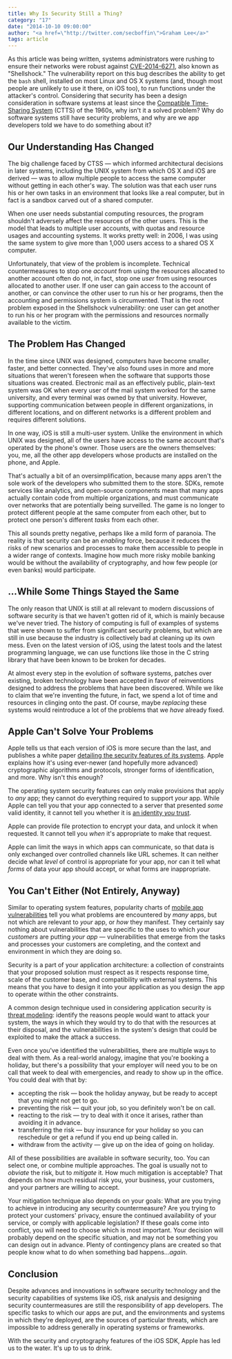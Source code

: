 ```yaml
---
title: Why Is Security Still a Thing?
category: "17"
date: "2014-10-10 09:00:00"
author: "<a href=\"http://twitter.com/secboffin\">Graham Lee</a>"
tags: article
---
```



As this article was being written, systems administrators were rushing to ensure their networks were robust against [CVE-2014-6271](http://web.nvd.nist.gov/view/vuln/detail?vulnId=CVE-2014-6271), also known as "Shellshock." The vulnerability report on this bug describes the ability to get the `bash` shell, installed on most Linux and OS X systems (and, though most people are unlikely to use it there, on iOS too), to run functions under the attacker's control. Considering that security has been a design consideration in software systems at least since the [Compatible Time-Sharing System](http://publications.csail.mit.edu/lcs/pubs/pdf/MIT-LCS-TR-016.pdf) (CTTS) of the 1960s, why isn't it a solved problem? Why do software systems still have security problems, and why are we app developers told we have to do something about it?

## Our Understanding Has Changed

The big challenge faced by CTSS — which informed architectural decisions in later systems, including the UNIX system from which OS X and iOS are derived — was to allow multiple people to access the same computer without getting in each other's way. The solution was that each user runs his or her own tasks in an environment that looks like a real computer, but in fact is a sandbox carved out of a shared computer.

When one user needs substantial computing resources, the program shouldn't adversely affect the resources of the other users. This is the model that leads to multiple user accounts, with quotas and resource usages and accounting systems. It works pretty well: in 2006, I was using the same system to give more than 1,000 users access to a shared OS X computer.

Unfortunately, that view of the problem is incomplete. Technical countermeasures to stop one _account_ from using the resources allocated to another account often do not, in fact, stop one _user_ from using resources allocated to another user. If one user can gain access to the account of another, or can convince the other user to run his or her programs, then the accounting and permissions system is circumvented. That is the root problem exposed in the Shellshock vulnerability: one user can get another to run his or her program with the permissions and resources normally available to the victim.

## The Problem Has Changed

In the time since UNIX was designed, computers have become smaller, faster, and better connected. They've also found uses in more and more situations that weren't foreseen when the software that supports those situations was created. Electronic mail as an effectively public, plain-text system was OK when every user of the mail system worked for the same university, and every terminal was owned by that university. However, supporting communication between people in different organizations, in different locations, and on different networks is a different problem and requires different solutions.

In one way, iOS is still a multi-user system. Unlike the environment in which UNIX was designed, all of the users have access to the same account that's operated by the phone's owner. Those users are the owners themselves: you, me, all the other app developers whose products are installed on the phone, and Apple.

That's actually a bit of an oversimplification, because many apps aren't the sole work of the developers who submitted them to the store. SDKs, remote services like analytics, and open-source components mean that many apps actually contain code from multiple organizations, and must communicate over networks that are potentially being surveilled. The game is no longer to protect different people at the same computer from each other, but to protect one person's different _tasks_ from each other.

This all sounds pretty negative, perhaps like a mild form of paranoia. The reality is that security can be an _enabling_ force, because it reduces the risks of new scenarios and processes to make them accessible to people in a wider range of contexts. Imagine how much more risky mobile banking would be without the availability of cryptography, and how few people (or even banks) would participate.

## …While Some Things Stayed the Same

The only reason that UNIX is still at all relevant to modern discussions of software security is that we haven't gotten rid of it, which is mainly because we've never tried. The history of computing is full of examples of systems that were shown to suffer from significant security problems, but which are still in use because the industry is collectively bad at cleaning up its own mess. Even on the latest version of iOS, using the latest tools and the latest programming language, we can use functions like those in the C string library that have been known to be broken for decades.

At almost every step in the evolution of software systems, patches over existing, broken technology have been accepted in favor of reinventions designed to address the problems that have been discovered. While we like to claim that we're inventing the future, in fact, we spend a lot of time and resources in clinging onto the past. Of course, maybe _replacing_ these systems would reintroduce a lot of the problems that we _have_ already fixed.

## Apple Can't Solve Your Problems

Apple tells us that each version of iOS is more secure than the last, and publishes a white paper [detailing the security features of its systems](https://www.apple.com/privacy/docs/iOS_Security_Guide_Sept_2014.pdf). Apple explains how it's using ever-newer (and hopefully more advanced) cryptographic algorithms and protocols, stronger forms of identification, and more. Why isn't this enough?

The operating system security features can only make provisions that apply to _any_ app; they cannot do everything required to support _your_ app. While Apple can tell you that your app connected to a server that presented _some_ valid identity, it cannot tell you whether it is [an identity _you_ trust](http://www.securemacprogramming.com/SSL_handout.pdf).

Apple can provide file protection to encrypt your data, and unlock it when requested. It cannot tell you _when_ it's appropriate to make that request.

Apple can limit the ways in which apps can communicate, so that data is only exchanged over controlled channels like URL schemes. It can neither decide what _level_ of control is appropriate for your app, nor can it tell what _forms_ of data your app should accept, or what forms are inappropriate.

## You Can't Either (Not Entirely, Anyway)

Similar to operating system features, popularity charts of [mobile app vulnerabilities](https://www.owasp.org/index.php/Projects/OWASP_Mobile_Security_Project_-_Top_Ten_Mobile_Risks) tell you what problems are encountered by _many_ apps, but not which are relevant to _your_ app, or _how_ they manifest. They certainly say nothing about vulnerabilities that are specific to the uses to which _your customers_ are putting _your app_ — vulnerabilities that emerge from the tasks and processes your customers are completing, and the context and environment in which they are doing so.

Security is a part of your application architecture: a collection of constraints that your proposed solution must respect as it respects response time, scale of the customer base, and compatibility with external systems. This means that you have to design it into your application as you design the app to operate within the other constraints.

A common design technique used in considering application security is [threat modeling](http://msdn.microsoft.com/en-us/magazine/cc163519.aspx): identify the reasons people would want to attack your system, the ways in which they would try to do that with the resources at their disposal, and the vulnerabilities in the system's design that could be exploited to make the attack a success.

Even once you've identified the vulnerabilities, there are multiple ways to deal with them. As a real-world analogy, imagine that you're booking a holiday, but there's a possibility that your employer will need you to be on call that week to deal with emergencies, and ready to show up in the office. You could deal with that by:

 - accepting the risk — book the holiday anyway, but be ready to accept that you might not get to go.
 - preventing the risk — quit your job, so you definitely won't be on call.
 - reacting to the risk — try to deal with it once it arises, rather than avoiding it in advance.
 - transferring the risk — buy insurance for your holiday so you can reschedule or get a refund if you end up being called in.
 - withdraw from the activity — give up on the idea of going on holiday.

All of these possibilities are available in software security, too. You can select one, or combine multiple approaches. The goal is usually not to _obviate_ the risk, but to _mitigate_ it. How much mitigation is acceptable? That depends on how much residual risk you, your business, your customers, and your partners are willing to accept.

Your mitigation technique also depends on your goals: What are you trying to achieve in introducing any security countermeasure? Are you trying to protect your customers' privacy, ensure the continued availability of your service, or comply with applicable legislation? If these goals come into conflict, you will need to choose which is most important. Your decision will probably depend on the specific situation, and may not be something you can design out in advance. Plenty of contingency plans are created so that people know what to do when something bad happens…_again_.

## Conclusion

Despite advances and innovations in software security technology and the security capabilities of systems like iOS, risk analysis and designing security countermeasures are still the responsibility of app developers. The specific tasks to which our apps are put, and the environments and systems in which they're deployed, are the sources of particular threats, which are impossible to address generally in operating systems or frameworks.

With the security and cryptography features of the iOS SDK, Apple has led us to the water. It's up to us to drink.
